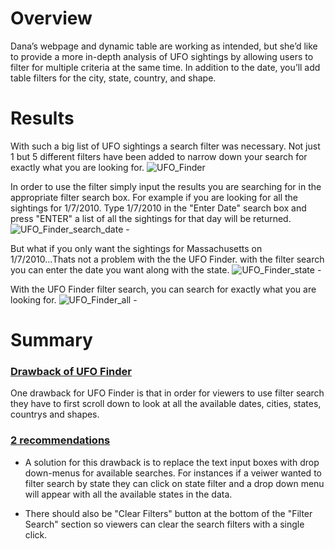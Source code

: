 # Overview 
Dana’s webpage and dynamic table are working as intended, but she’d like to provide a more in-depth analysis of UFO sightings by allowing users to filter for multiple criteria at the same time. In addition to the date, you’ll add table filters for the city, state, country, and shape.

# Results
With such a big list of UFO sightings a search filter was necessary. Not just 1 but 5 different filters have been added to narrow down your search for exactly what you are looking for. 
![UFO_Finder](https://user-images.githubusercontent.com/106495422/186170467-dce34c6e-07e2-43ff-a2f6-fca0fa01267c.png)

In order to use the filter simply input the results you are searching for in the appropriate filter search box. For example if you are looking for all the sightings for 1/7/2010. Type 1/7/2010 in the "Enter Date" search box and press "ENTER" a list of all the sightings for that day will be returned. 
![UFO_Finder_search_date - ](https://user-images.githubusercontent.com/106495422/186174229-acf24bd6-daf1-4161-8017-855dfe5a3297.png)

But what if you only want the sightings for Massachusetts on 1/7/2010...Thats not a problem with the the UFO Finder. with the filter search you can enter the date you want along with the state. 
![UFO_Finder_state - ](https://user-images.githubusercontent.com/106495422/186175905-32393ce7-1403-48a1-af67-617d44ee5a5c.png)

With the UFO Finder filter search, you can search for exactly what you are looking for.
![UFO_Finder_all - ](https://user-images.githubusercontent.com/106495422/186177327-2171a622-1b77-4c46-9ac0-368b6ecc8422.png)

# Summary

### <ins>Drawback of UFO Finder</ins>

One drawback for UFO Finder is that in order for viewers to use filter search they have to first scroll down to look at all the available dates, cities, states, countrys and shapes. 

### <ins>2 recommendations</ins> 

- A solution for this drawback is to replace the text input boxes with drop down-menus for available searches. For instances if a veiwer wanted to filter search by state they can click on state filter and a drop down menu will appear with all the available states in the data.

- There should also be "Clear Filters" button at the bottom of the "Filter Search" section so viewers can clear the search filters with a single click.
